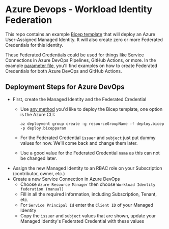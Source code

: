 # Azure Devops - Workload Identity Federation
This repo contains an example [Bicep template](deploy.bicep) that will deploy an Azure User-Assigned Managed Identity.  It will also create zero or more Federated Credentials for this identity.

These Federated Credentials could be used for things like Service Connections in Azure DevOps Pipelines, GitHub Actions, or more.  In the example [parameter file](deploy.bicepparam), you'll find examples on how to create Federated Credentials for both Azure DevOps and GitHub Actions.

## Deployment Steps for Azure DevOps
- First, create the Managed Identity and the Federated Credential
  - Use [any method](https://www.nathannellans.com/post/all-about-bicep-deploying-bicep-files) you'd like to deploy the Bicep template, one option is the Azure CLI:

    ```
    az deployment group create -g resourceGroupName -f deploy.bicep -p deploy.bicepparam
    ```
  - For the Federated Credential `issuer` and `subject` just put dummy values for now.  We'll come back and change them later.
  - Use a good value for the Federated Credential `name` as this can not be changed later.
- Assign the new Managed Identity to an RBAC role on your Subscription (contributor, owner, etc.)
- Create a new Service Connection in Azure DevOps
  - Choose `Azure Resource Manager` then choose `Workload Identity federation (manual)`
  - Fill in all the required information, including Subscription, Tenant, etc.
  - For `Service Principal Id` enter the `Client ID` of your Managed Identity
  - Copy the `issuer` and `subject` values that are shown, update your Managed Identity's Federated Credential with these values
